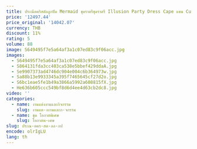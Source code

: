 ```yaml
---
title: ประณีตคริสตัลลูกปัด Mermaid ชุดราตรีชุดราตรี Illusion Party Dress Cape แขน Custom Made vestidos de fiesta
price: '12497.44'
price_original: '14042.07'
currency: THB
discount: 11%
rating: 5
volume: 88
image: S649495f7e5a64af3a1c07ed83c9f06acc.jpg
images:
  - S649495f7e5a64af3a1c07ed83c9f06acc.jpg
  - S864131fda3cc403ca538e5bbef429ddaA.jpg
  - Se9907373ad4746dc904e004c6b364973w.jpg
  - Sa88b13e9933345a395f7465645cf27d2o.jpg
  - S6bc1eae5fe1b49a3866a5992a608815fX.jpg
  - He636b605ccc549bf8d6d4ee4d63cb2dc8.jpg
video: ''
categories:
  - name: งานแต่งงานและกิจกรรม
    slug: งานแต-งงานและก-จกรรม
  - name: ชุด โอกาสพิเศษ
    slug: โอกาสพ-เศษ
slug: ประณ-ตคร-สต-ลล-กป
encode: olrIgLU
lang: th
---
```

  